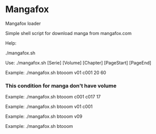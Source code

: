 Mangafox
========

Mangafox loader

Simple shell script for download manga from mangafox.com


Help:

./mangafox.sh 

Use: ./mangafox.sh [Serie] [Volume] [Chapter] [PageStart] [PageEnd]

Example: ./mangafox.sh btooom v01 c001 20 60

### This condition for manga don't have volume
Example: ./mangafox.sh btooom c001 c017 17 

Example: ./mangafox.sh btooom v01 c001

Example: ./mangafox.sh btooom v09

Example: ./mangafox.sh btooom
